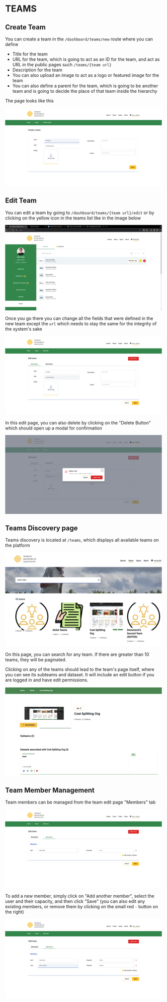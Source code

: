 # TEAMS

## Create Team

You can create a team in the `/dashboard/teams/new` route where you can define

- Title for the team
- URL for the team, which is going to act as an ID for the team, and act as URL in the public pages such `/teams/{team url}`
- Description for the team
- You can also upload an image to act as a logo or featured image for the team
- You can also define a parent for the team, which is going to be another team and is going to decide the place of that team inside the hierarchy

The page looks like this

![New team page](./create.png)

## Edit Team

You can edit a team by going to `/dashboard/teams/{team url}/edit` or by clicking on the yellow icon in the teams list like in the image below

![All teams page](./list.png)

Once you go there you can change all the fields that were defined in the new team except the `url` which needs to stay the same for the integrity of the system's sake

![Edit team page](./edit.png)

In this edit page, you can also delete by clicking on the "Delete Button" which should open up a modal for confirmation

![Delete team modal](./delete.png)

## Teams Discovery page

Teams discovery is located at `/teams`, which displays all available teams on the platform

![Teams](./teams.png)

On this page, you can search for any team. If there are greater than 10 teams, they will be paginated.

Clicking on any of the teams should lead to the team's page itself, where you can see its subteams and dataset. It will include an edit button if you are logged in and have edit permissions.

![Team page](./oneteam.png)

## Team Member Management

Team members can be managed from the team edit page "Members" tab

![Members management](./members.png)

To add a new member, simply click on "Add another member", select the user and their capacity, and then click "Save" (you can also edit any existing members, or remove them by clicking on the small red `-` button on the right)

![Members management addition](./members-add.png)
